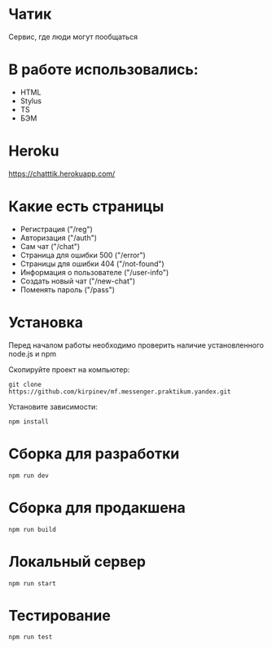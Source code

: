 # Чатик

Сервис, где люди могут пообщаться

# В работе использовались:

- HTML
- Stylus
- TS
- БЭМ

# Heroku

https://chatttik.herokuapp.com/

# Какие есть страницы

- Регистрация ("/reg")
- Авторизация ("/auth")
- Сам чат ("/chat")
- Страница для ошибки 500 ("/error")
- Страницы для ошибки 404 ("/not-found")
- Информация о пользователе ("/user-info")
- Создать новый чат ("/new-chat")
- Поменять пароль ("/pass")

# Установка

Перед началом работы необходимо проверить наличие установленного node.js и npm

Скопируйте проект на компьютер:

```
git clone https://github.com/kirpinev/mf.messenger.praktikum.yandex.git
```

Установите зависимости:

```
npm install
```

# Сборка для разработки

```
npm run dev
```

# Сборка для продакшена

```
npm run build
```

# Локальный сервер

```
npm run start
```

# Тестирование

```
npm run test
```
